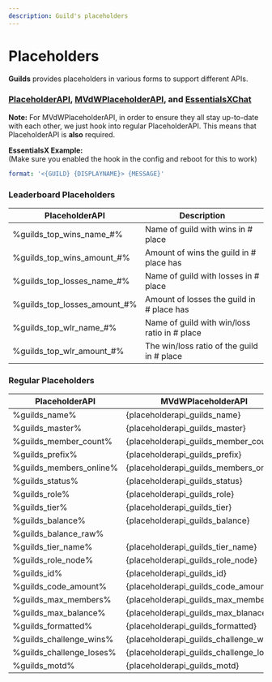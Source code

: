 ```yaml
---
description: Guild's placeholders
---
```


# Placeholders

**Guilds** provides placeholders in various forms to support different APIs.

### [PlaceholderAPI](https://placeholderapi.com), [MVdWPlaceholderAPI](https://www.spigotmc.org/resources/11182/), and [EssentialsXChat](https://www.spigotmc.org/resources/9089/)

**Note:** For MVdWPlaceholderAPI, in order to ensure they all stay up-to-date with each other, we just hook into regular PlaceholderAPI. This means that PlaceholderAPI is **also** required.

**EssentialsX Example:** \
(Make sure you enabled the hook in the config and reboot for this to work)

```yaml
format: '<{GUILD} {DISPLAYNAME}> {MESSAGE}'
```

### Leaderboard Placeholders

| PlaceholderAPI                   | Description                                  |
| -------------------------------- | -------------------------------------------- |
| %guilds\_top\_wins\_name\_#%     | Name of guild with wins in # place           |
| %guilds\_top\_wins\_amount\_#%   | Amount of wins the guild in # place has      |
| %guilds\_top\_losses\_name\_#%   | Name of guild with losses in # place         |
| %guilds\_top\_losses\_amount\_#% | Amount of losses the guild in # place has    |
| %guilds\_top\_wlr\_name\_#%      | Name of guild with win/loss ratio in # place |
| %guilds\_top\_wlr\_amount\_#%    | The win/loss ratio of the guild in # place   |

### Regular Placeholders

| PlaceholderAPI             | MVdWPlaceholderAPI                         | EssentialsXChat           |
| -------------------------- | ------------------------------------------ | ------------------------- |
| %guilds\_name%             | {placeholderapi\_guilds\_name}             | {GUILD}                   |
| %guilds\_master%           | {placeholderapi\_guilds\_master}           | {GUILD\_MASTER}           |
| %guilds\_member\_count%    | {placeholderapi\_guilds\_member\_count}    | {GUILD\_MEMBER\_COUNT}    |
| %guilds\_prefix%           | {placeholderapi\_guilds\_prefix}           | {GUILD\_PREFIX}           |
| %guilds\_members\_online%  | {placeholderapi\_guilds\_members\_online}  | {GUILD\_MEMBERS\_ONLINE}  |
| %guilds\_status%           | {placeholderapi\_guilds\_status}           | {GUILD\_STATUS}           |
| %guilds\_role%             | {placeholderapi\_guilds\_role}             | {GUILD\_ROLE}             |
| %guilds\_tier%             | {placeholderapi\_guilds\_tier}             |                           |
| %guilds\_balance%          | {placeholderapi\_guilds\_balance}          |                           |
| %guilds\_balance\_raw%     |                                            |                           |
| %guilds\_tier\_name%       | {placeholderapi\_guilds\_tier\_name}       |                           |
| %guilds\_role\_node%       | {placeholderapi\_guilds\_role\_node}       |                           |
| %guilds\_id%               | {placeholderapi\_guilds\_id}               |                           |
| %guilds\_code\_amount%     | {placeholderapi\_guilds\_code\_amount}     |                           |
| %guilds\_max\_members%     | {placeholderapi\_guilds\_max\_members}     |                           |
| %guilds\_max\_balance%     | {placeholderapi\_guilds\_max\_blanace}     |                           |
| %guilds\_formatted%        | {placeholderapi\_guilds\_formatted}        | {GUILD\_FORMATTED}        |
| %guilds\_challenge\_wins%  | {placeholderapi\_guilds\_challenge\_wins}  | {GUILD\_CHALLENGE\_WINS}  |
| %guilds\_challenge\_loses% | {placeholderapi\_guilds\_challenge\_loses} | {GUILD\_CHALLENGE\_LOSES} |
| %guilds\_motd%             | {placeholderapi\_guilds\_motd}             |                           |

